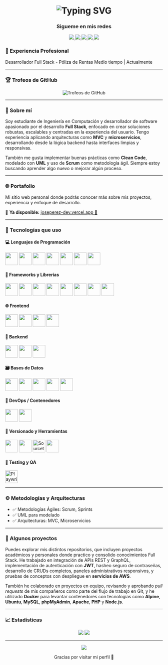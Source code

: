 <h1 align="center">
  <img src="https://readme-typing-svg.demolab.com?font=Fira+Code&duration=3000&pause=800&color=38BDF8&center=true&vCenter=true&width=600&lines=Hola+%F0%9F%91%8B%2C+soy+Jos%C3%A9+P%C3%A9rez;Full+Stack+Software+Developer" alt="Typing SVG" />
</h1>

<h3 align="center">Sigueme en mis redes</h3>

<p align="center">
  <a href="https://www.linkedin.com/in/joseprzdev-c05" target="_blank">
    <img src="https://img.shields.io/badge/LinkedIn-blue?style=for-the-badge&logo=linkedin&logoColor=white" />
  </a>
  <a href="https://github.com/Perezcortes" target="_blank">
    <img src="https://img.shields.io/badge/GitHub-000?style=for-the-badge&logo=github&logoColor=white" />
  </a>
  <a href="https://www.facebook.com/share/1EicPfhd4k/" target="_blank">
    <img src="https://img.shields.io/badge/Facebook-1877F2?style=for-the-badge&logo=facebook&logoColor=white" />
  </a>
  <a href="https://www.instagram.com/jose05a?igsh=MXh0OW04bmp5dnVjNw==" target="_blank">
    <img src="https://img.shields.io/badge/Instagram-E4405F?style=for-the-badge&logo=instagram&logoColor=white" />
  </a>
  <a href="mailto:perezcortes05prz@gmail.com">
    <img src="https://img.shields.io/badge/Email-D14836?style=for-the-badge&logo=gmail&logoColor=white" />
  </a>
</p>


### 💼 Experiencia Profesional
Desarrollador Full Stack - Póliza de Rentas
Medio tiempo | Actualmente

---

### 🏆 Trofeos de GitHub

<p align="center">
  <img 
    src="https://github-profile-trophy.vercel.app/?username=Perezcortes&theme=dracula&row=1&column=9&margin-w=10&margin-h=10" 
    alt="Trofeos de GitHub" 
    style="max-width: 100%;" 
  />
</p>

---

### 🧠 Sobre mí

Soy estudiante de Ingeniería en Computación y desarrollador de software apasionado por el desarrollo **Full Stack**, enfocado en crear soluciones robustas, escalables y centradas en la experiencia del usuario. Tengo experiencia aplicando arquitecturas como **MVC** y **microservicios**, desarrollando desde la lógica backend hasta interfaces limpias y responsivas.

También me gusta implementar buenas prácticas como **Clean Code**, modelado con **UML** y uso de **Scrum** como metodología ágil. Siempre estoy buscando aprender algo nuevo o mejorar algún proceso.

---

### 🌐 Portafolio

Mi sitio web personal donde podrás conocer más sobre mis proyectos, experiencia y enfoque de desarrollo.

📍 **Ya disponible:** [joseperez-dev.vercel.app 🚀](https://joseperez-dev.vercel.app/)

---
### 🎯 Tecnologías que uso

#### 💻 Lenguajes de Programación

<p>
  <img src="https://cdn.jsdelivr.net/gh/devicons/devicon/icons/c/c-original.svg" width="40" />
  <img src="https://cdn.jsdelivr.net/gh/devicons/devicon/icons/cplusplus/cplusplus-original.svg" width="40" />
  <img src="https://cdn.jsdelivr.net/gh/devicons/devicon/icons/java/java-original.svg" width="40" />
  <img src="https://cdn.jsdelivr.net/gh/devicons/devicon/icons/python/python-original.svg" width="40" />
  <img src="https://cdn.jsdelivr.net/gh/devicons/devicon/icons/javascript/javascript-original.svg" width="40" />
  <img src="https://cdn.jsdelivr.net/gh/devicons/devicon/icons/typescript/typescript-original.svg" width="40" />
  <img src="https://cdn.jsdelivr.net/gh/devicons/devicon/icons/php/php-original.svg" width="40" />
</p>

#### 🧩 Frameworks y Librerías

<p>
  <img src="https://cdn.jsdelivr.net/gh/devicons/devicon/icons/express/express-original.svg" width="40" />
  <img src="https://cdn.jsdelivr.net/gh/devicons/devicon/icons/nextjs/nextjs-original.svg" width="40" />
  <img src="https://cdn.jsdelivr.net/gh/devicons/devicon/icons/react/react-original.svg" width="40" />
  <img src="https://cdn.jsdelivr.net/gh/devicons/devicon/icons/angularjs/angularjs-original.svg" width="40" />
  <img src="https://laravel.com/img/logomark.min.svg" width="40" />
  <img src="https://www.vectorlogo.zone/logos/tailwindcss/tailwindcss-icon.svg" width="40" />
  <img src="https://cdn.jsdelivr.net/gh/devicons/devicon/icons/bootstrap/bootstrap-original.svg" width="40" />
  <img src="https://cdn.jsdelivr.net/gh/devicons/devicon/icons/fastapi/fastapi-original.svg" width="40" />
</p>

#### 🌐 Frontend

<p>
  <img src="https://cdn.jsdelivr.net/gh/devicons/devicon/icons/html5/html5-original.svg" width="40" />
  <img src="https://cdn.jsdelivr.net/gh/devicons/devicon/icons/css3/css3-original.svg" width="40" />
  <img src="https://cdn.jsdelivr.net/gh/devicons/devicon/icons/javascript/javascript-original.svg" width="40" />
  <img src="https://cdn.jsdelivr.net/gh/devicons/devicon/icons/react/react-original.svg" width="40" />
</p>

#### 🔧 Backend

<p>
  <img src="https://cdn.worldvectorlogo.com/logos/nodejs-3.svg" width="40" />
  <img src="https://cdn.jsdelivr.net/gh/devicons/devicon/icons/php/php-original.svg" width="40" />
  <img src="https://cdn.jsdelivr.net/gh/devicons/devicon/icons/python/python-original.svg" width="40" />
</p>

#### 🗃️ Bases de Datos

<p>
  <img src="https://cdn.worldvectorlogo.com/logos/mysql-2.svg" width="40" />
  <img src="https://cdn.jsdelivr.net/gh/devicons/devicon/icons/postgresql/postgresql-original.svg" width="40" />
  <img src="https://www.phpmyadmin.net/static/images/logo-og.png" width="40" />
  <img src="https://cdn.jsdelivr.net/gh/devicons/devicon/icons/mongodb/mongodb-original.svg" width="40" />
  <img src="https://cdn.jsdelivr.net/gh/devicons/devicon/icons/graphql/graphql-plain.svg" width="40" />
</p>

#### 🚀 DevOps / Contenedores

<p>
  <img src="https://cdn.worldvectorlogo.com/logos/docker-4.svg" width="40" />
  <img src="https://cdn.jsdelivr.net/gh/devicons/devicon/icons/linux/linux-original.svg" width="40" />
</p>

#### 🔄 Versionado y Herramientas

<p>
  <img src="https://cdn.jsdelivr.net/gh/devicons/devicon/icons/git/git-original.svg" width="40" />
  <img src="https://cdn.worldvectorlogo.com/logos/github-icon-2.svg" width="40" />
  <img src="https://cdn.worldvectorlogo.com/logos/sourcetree-1.svg" width="40" alt="Sourcetree logo" />
  <img src="https://cdn.jsdelivr.net/gh/devicons/devicon/icons/postman/postman-original.svg" width="40" />
</p>

#### 🧪 Testing y QA

<p>
  <img src="https://playwright.dev/img/playwright-logo.svg" width="40" alt="Playwright logo" />
</p>

---

### ⚙️ Metodologías y Arquitecturas

- ✅ Metodologías Ágiles: Scrum, Sprints  
- ✅ UML para modelado  
- ✅ Arquitecturas: MVC, Microservicios

---

### 💼 Algunos proyectos

Puedes explorar mis distintos repositorios, que incluyen proyectos académicos y personales donde practico y consolido conocimientos Full Stack. He trabajado en integración de APIs REST y GraphQL, implementación de autenticación con **JWT**, hasheo seguro de contraseñas, desarrollo de CRUDs completos, paneles administrativos responsivos, y pruebas de conceptos con despliegue en **servicios de AWS**.

También he colaborado en proyectos en equipo, revisando y aprobando *pull requests* de mis compañeros como parte del flujo de trabajo en Git, y he utilizado **Docker** para levantar contenedores con tecnologías como **Alpine**, **Ubuntu**, **MySQL**, **phpMyAdmin**, **Apache**, **PHP** y **Node.js**.

---

### 📈 Estadísticas

<p align="center">
  <img src="https://github-readme-stats.vercel.app/api?username=Perezcortes&show_icons=true&theme=merko" />
  <img src="https://github-readme-stats.vercel.app/api/top-langs/?username=Perezcortes&layout=compact&theme=merko" />
</p>

---
<p align="center">
  <img src="https://github-readme-streak-stats.herokuapp.com/?user=Perezcortes&theme=tokyonight" />
</p>

<p align="center">Gracias por visitar mi perfil 🙌</p>
